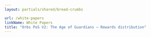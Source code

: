 ```yaml
---
layout: partials/shared/bread-crumbs

url: /white-papers
linkName: White Papers
title: "Orbs PoS V2: The Age of Guardians – Rewards distribution"
---
```

